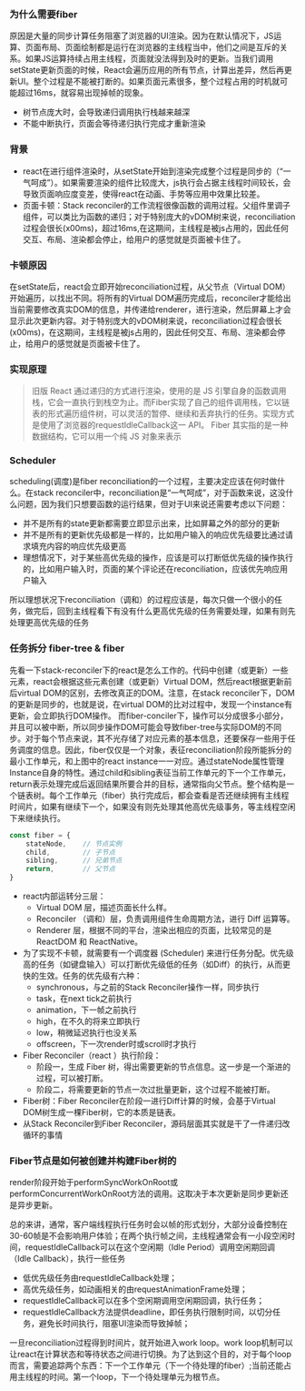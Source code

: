 ### 为什么需要fiber

原因是大量的同步计算任务阻塞了浏览器的UI渲染。因为在默认情况下，JS运算、页面布局、页面绘制都是运行在浏览器的主线程当中，他们之间是互斥的关系。如果JS运算持续占用主线程，页面就没法得到及时的更新。当我们调用setState更新页面的时候，React会遍历应用的所有节点，计算出差异，然后再更新UI。整个过程是不能被打断的。如果页面元素很多，整个过程占用的时机就可能超过16ms，就容易出现掉帧的现象。

- 树节点庞大时，会导致递归调用执行栈越来越深
- 不能中断执行，页面会等待递归执行完成才重新渲染

### 背景
- react在进行组件渲染时，从setState开始到渲染完成整个过程是同步的（“一气呵成”）。如果需要渲染的组件比较庞大，js执行会占据主线程时间较长，会导致页面响应度变差，使得react在动画、手势等应用中效果比较差。
- 页面卡顿：Stack reconciler的工作流程很像函数的调用过程。父组件里调子组件，可以类比为函数的递归；对于特别庞大的vDOM树来说，reconciliation过程会很长(x00ms)，超过16ms,在这期间，主线程是被js占用的，因此任何交互、布局、渲染都会停止，给用户的感觉就是页面被卡住了。

### 卡顿原因
在setState后，react会立即开始reconciliation过程，从父节点（Virtual DOM）开始遍历，以找出不同。将所有的Virtual DOM遍历完成后，reconciler才能给出当前需要修改真实DOM的信息，并传递给renderer，进行渲染，然后屏幕上才会显示此次更新内容。对于特别庞大的vDOM树来说，reconciliation过程会很长(x00ms)，在这期间，主线程是被js占用的，因此任何交互、布局、渲染都会停止，给用户的感觉就是页面被卡住了。

### 实现原理
> 旧版 React 通过递归的方式进行渲染，使用的是 JS 引擎自身的函数调用栈，它会一直执行到栈空为止。而Fiber实现了自己的组件调用栈，它以链表的形式遍历组件树，可以灵活的暂停、继续和丢弃执行的任务。实现方式是使用了浏览器的requestIdleCallback这一 API。
 Fiber 其实指的是一种数据结构，它可以用一个纯 JS 对象来表示

### Scheduler
scheduling(调度)是fiber reconciliation的一个过程，主要决定应该在何时做什么。在stack reconciler中，reconciliation是“一气呵成”，对于函数来说，这没什么问题，因为我们只想要函数的运行结果，但对于UI来说还需要考虑以下问题：
- 并不是所有的state更新都需要立即显示出来，比如屏幕之外的部分的更新
- 并不是所有的更新优先级都是一样的，比如用户输入的响应优先级要比通过请求填充内容的响应优先级更高
- 理想情况下，对于某些高优先级的操作，应该是可以打断低优先级的操作执行的，比如用户输入时，页面的某个评论还在reconciliation，应该优先响应用户输入

所以理想状况下reconciliation（调和）的过程应该是，每次只做一个很小的任务，做完后，回到主线程看下有没有什么更高优先级的任务需要处理，如果有则先处理更高优先级的任务

### 任务拆分 fiber-tree & fiber
先看一下stack-reconciler下的react是怎么工作的。代码中创建（或更新）一些元素，react会根据这些元素创建（或更新）Virtual DOM，然后react根据更新前后virtual DOM的区别，去修改真正的DOM。注意，在stack reconciler下，DOM的更新是同步的，也就是说，在virtual DOM的比对过程中，发现一个instance有更新，会立即执行DOM操作。
而fiber-conciler下，操作可以分成很多小部分，并且可以被中断，所以同步操作DOM可能会导致fiber-tree与实际DOM的不同步。对于每个节点来说，其不光存储了对应元素的基本信息，还要保存一些用于任务调度的信息。因此，fiber仅仅是一个对象，表征reconciliation阶段所能拆分的最小工作单元，和上图中的react instance一一对应。通过stateNode属性管理Instance自身的特性。通过child和sibling表征当前工作单元的下一个工作单元，return表示处理完成后返回结果所要合并的目标，通常指向父节点。整个结构是一个链表树。每个工作单元（fiber）执行完成后，都会查看是否还继续拥有主线程时间片，如果有继续下一个，如果没有则先处理其他高优先级事务，等主线程空闲下来继续执行。
```js
const fiber = {
    stateNode,    // 节点实例
    child,        // 子节点
    sibling,      // 兄弟节点
    return,       // 父节点
}
```

- react内部运转分三层：
    - Virtual DOM 层，描述页面长什么样。
    - Reconciler （调和）层，负责调用组件生命周期方法，进行 Diff 运算等。 
    - Renderer 层，根据不同的平台，渲染出相应的页面，比较常见的是 ReactDOM 和 ReactNative。
- 为了实现不卡顿，就需要有一个调度器 (Scheduler) 来进行任务分配。优先级高的任务（如键盘输入）可以打断优先级低的任务（如Diff）的执行，从而更快的生效。任务的优先级有六种：
    - synchronous，与之前的Stack Reconciler操作一样，同步执行
    - task，在next tick之前执行
    - animation，下一帧之前执行
    - high，在不久的将来立即执行
    - low，稍微延迟执行也没关系
    - offscreen，下一次render时或scroll时才执行
- Fiber Reconciler（react ）执行阶段：
    - 阶段一，生成 Fiber 树，得出需要更新的节点信息。这一步是一个渐进的过程，可以被打断。
    - 阶段二，将需要更新的节点一次过批量更新，这个过程不能被打断。
- Fiber树：Fiber Reconciler在阶段一进行Diff计算的时候，会基于Virtual DOM树生成一棵Fiber树，它的本质是链表。
- 从Stack Reconciler到Fiber Reconciler，源码层面其实就是干了一件递归改循环的事情


### Fiber节点是如何被创建并构建Fiber树的
render阶段开始于performSyncWorkOnRoot或performConcurrentWorkOnRoot方法的调用。这取决于本次更新是同步更新还是异步更新。

总的来讲，通常，客户端线程执行任务时会以帧的形式划分，大部分设备控制在30-60帧是不会影响用户体验；在两个执行帧之间，主线程通常会有一小段空闲时间，requestIdleCallback可以在这个空闲期（Idle Period）调用空闲期回调（Idle Callback），执行一些任务

- 低优先级任务由requestIdleCallback处理；
- 高优先级任务，如动画相关的由requestAnimationFrame处理；
- requestIdleCallback可以在多个空闲期调用空闲期回调，执行任务；
- requestIdleCallback方法提供deadline，即任务执行限制时间，以切分任务，避免长时间执行，阻塞UI渲染而导致掉帧；


一旦reconciliation过程得到时间片，就开始进入work loop。work loop机制可以让react在计算状态和等待状态之间进行切换。为了达到这个目的，对于每个loop而言，需要追踪两个东西：下一个工作单元（下一个待处理的fiber）;当前还能占用主线程的时间。第一个loop，下一个待处理单元为根节点。
